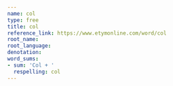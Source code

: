 ```yaml
---
name: col
type: free
title: col
reference_link: https://www.etymonline.com/word/col
root_name: 
root_language: 
denotation: 
word_sums:
- sum: 'Col + '
  respelling: col
---
```

